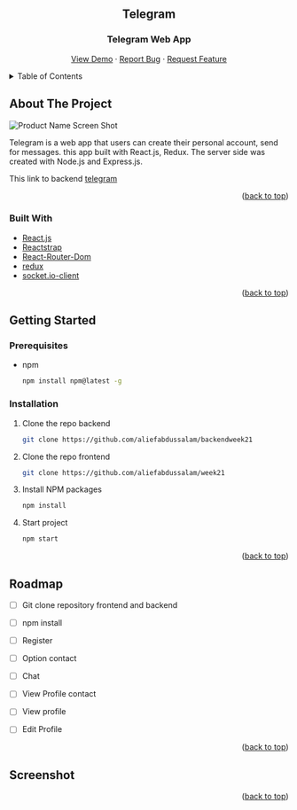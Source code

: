 <div id="top"></div>

<!-- PROJECT LOGO -->
<br />
<div align="center">
    <h2>Telegram</h2>

<h3 align="center">Telegram Web App</h3>

  <p align="center">
    <a href="">View Demo</a>
    ·
    <a href="">Report Bug</a>
    ·
    <a href="">Request Feature</a>
  </p>
</div>



<!-- TABLE OF CONTENTS -->
<details>
  <summary>Table of Contents</summary>
  <ol>
    <li>
      <a href="#about-the-project">About The Project</a>
      <ul>
        <li><a href="#built-with">Built With</a></li>
      </ul>
    </li>
    <li>
      <a href="#getting-started">Getting Started</a>
      <ul>
        <li><a href="#getting-started">Prerequisites</a></li>
        <li><a href="#getting-started">Installation</a></li>
      </ul>
    </li>
    <li><a href="#roadmap">Roadmap</a></li>
    <li><a href="#contact">Contact</a></li>
    <li><a href="#contact">Screenshot</a></li>
  </ol>
</details>



<!-- ABOUT THE PROJECT -->
<div id="#about-the-project"></div>

## About The Project

![Product Name Screen Shot](img/prev-chat.png)

Telegram is a web app that users can create their personal account, send for messages. this app built with React.js, Redux. The server side was created with Node.js and Express.js.

This link to backend [telegram](https://github.com/aliefabdussalam)

<p align="right">(<a href="#top">back to top</a>)</p>


<div id="#built-with"></div>

### Built With

* [React.js](https://reactjs.org/)
* [Reactstrap](https://reactstrap.github.io/)
* [React-Router-Dom](https://reactrouter.com/web/guides/quick-start)
* [redux](https://redux.js.org/)
* [socket.io-client](https://github.com/socketio/socket.io-client#readme)

<p align="right">(<a href="#top">back to top</a>)</p>



<!-- GETTING STARTED -->
<div id="#getting-started"></div>

## Getting Started

### Prerequisites

* npm
  ```sh
  npm install npm@latest -g
  ```

### Installation

1. Clone the repo backend
    ```sh
    git clone https://github.com/aliefabdussalam/backendweek21
    ```

2. Clone the repo frontend
   ```sh
   git clone https://github.com/aliefabdussalam/week21
   ```
3. Install NPM packages
   ```sh
   npm install
   ```
4. Start project
   ```sh
   npm start
   ```

<p align="right">(<a href="#top">back to top</a>)</p>

<div id="#roadmap"></div>

<!-- ROADMAP -->
## Roadmap

- [ ] Git clone repository frontend and backend
- [ ] npm install
- [ ] Register
- [ ] Option contact
- [ ] Chat
- [ ] View Profile contact
- [ ] View profile
- [ ] Edit Profile


<p align="right">(<a href="#top">back to top</a>)</p>


<div id="#screenshot"></div>

## Screenshot

<!-- Below is a sample screenshot of the App Coffee Shop website and mobile display for users.

---------------------------------------------------
Display Web|Display Web
:-----------------------:|:----------------------------:
![](img/login.png) | ![](img/reg.png)
![](img/prev-chat.png) | ![](img/chat.png)
![](img/profile.png) | ![](img/profile-friend.png)

---------------------------------------------------
Display Mobile|Display Mobile
:-----------------------:|:----------------------------:
![](img/mobile%20(1).png) | ![](img/mobile%20(2).png)
![](img/mobile%20(3).png) | ![](img/mobile%20(4).png)
![](img/mobile%20(5).png) | ![](img/mobile%20(6).png) -->




<p align="right">(<a href="#top">back to top</a>)</p>